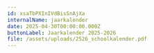 ```yaml
---
id: xsaTbPXInIVdBisSnAjXa
internalName: jaarkalender
date: 2025-04-30T00:00:00.000Z
buttonLabel: Jaarkalender 2025-2026
file: /assets/uploads/2526_schoolkalender.pdf
---
```

